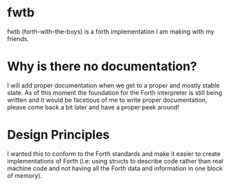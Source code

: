 # fwtb
fwtb (forth-with-the-boys) is a forth implementation I am making with my friends.

# Why is there no documentation?
I will add proper documentation when we get to a proper and mostly stable state. As of this moment the foundation for the Forth interpreter is still being written and it would be facetious of me to write proper documentation, please come back a bit later and have a proper peek around!

# Design Principles
I wanted this to conform to the Forth standards and make it easier to create implementations of Forth (i.e: using structs to describe code rather than real machine code and not having all the Forth data and information in one block of memory).

